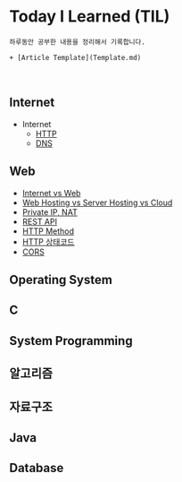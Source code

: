 # Today I Learned (TIL)
    하루동안 공부한 내용을 정리해서 기록합니다.

    + [Article Template](Template.md)

<br>

## Internet
* Internet
    + [HTTP](./Internet/HTTP.md)
    + [DNS](./Internet/DNS.md)

## Web
+ [Internet vs Web](./WEB/web.md)
+ [Web Hosting vs Server Hosting vs Cloud](./WEB/cloud.md)
+ [Private IP, NAT](./WEB/NAT.md)
+ [REST API](./WEB/REST.md)
+ [HTTP Method](./WEB/HttpMethod.md)
+ [HTTP 상태코드](./WEB/Http-StatusCode)
+ [CORS](./WEB/cors.md)

## Operating System

## C

## System Programming

## 알고리즘

## 자료구조

## Java

## Database

